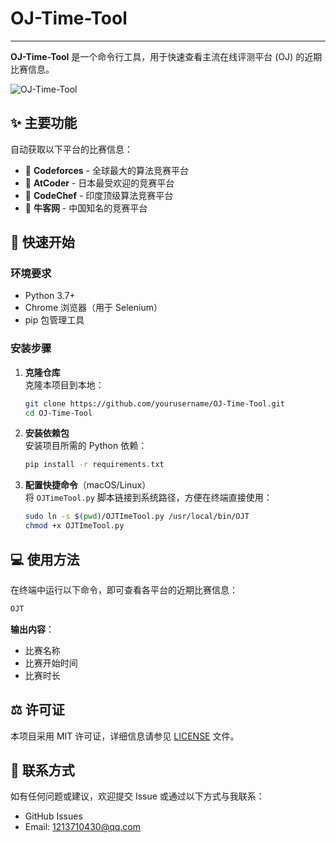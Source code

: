 # OJ-Time-Tool

---

**OJ-Time-Tool** 是一个命令行工具，用于快速查看主流在线评测平台 (OJ) 的近期比赛信息。

![OJ-Time-Tool](https://i.imgur.com/w98dgSs.png)

## ✨ 主要功能

自动获取以下平台的比赛信息：

- 🌟 **Codeforces** - 全球最大的算法竞赛平台
- 🎌 **AtCoder** - 日本最受欢迎的竞赛平台
- 🍴 **CodeChef** - 印度顶级算法竞赛平台
- 🐂 **牛客网** - 中国知名的竞赛平台

## 🚀 快速开始

### 环境要求

- Python 3.7+
- Chrome 浏览器（用于 Selenium）
- pip 包管理工具

### 安装步骤

1. **克隆仓库**  
   克隆本项目到本地：
   ```bash
   git clone https://github.com/yourusername/OJ-Time-Tool.git
   cd OJ-Time-Tool
   ```

2. **安装依赖包**  
   安装项目所需的 Python 依赖：
   ```bash
   pip install -r requirements.txt
   ```

3. **配置快捷命令**（macOS/Linux）  
   将 `OJTimeTool.py` 脚本链接到系统路径，方便在终端直接使用：
   ```bash
   sudo ln -s $(pwd)/OJTImeTool.py /usr/local/bin/OJT
   chmod +x OJTImeTool.py
   ```

## 💻 使用方法

在终端中运行以下命令，即可查看各平台的近期比赛信息：

```bash
OJT
```

**输出内容**：
- 比赛名称
- 比赛开始时间
- 比赛时长


## ⚖️ 许可证

本项目采用 MIT 许可证，详细信息请参见 [LICENSE](LICENSE) 文件。

## 📮 联系方式

如有任何问题或建议，欢迎提交 Issue 或通过以下方式与我联系：

- GitHub Issues
- Email: 1213710430@qq.com

